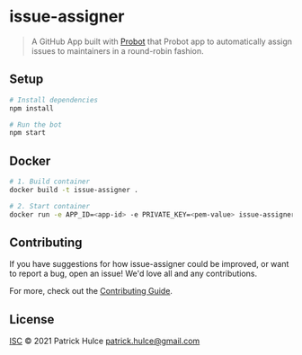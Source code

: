 # issue-assigner

> A GitHub App built with [Probot](https://github.com/probot/probot) that Probot app to automatically assign issues to maintainers in a round-robin fashion.

## Setup

```sh
# Install dependencies
npm install

# Run the bot
npm start
```

## Docker

```sh
# 1. Build container
docker build -t issue-assigner .

# 2. Start container
docker run -e APP_ID=<app-id> -e PRIVATE_KEY=<pem-value> issue-assigner
```

## Contributing

If you have suggestions for how issue-assigner could be improved, or want to report a bug, open an issue! We'd love all and any contributions.

For more, check out the [Contributing Guide](CONTRIBUTING.md).

## License

[ISC](LICENSE) © 2021 Patrick Hulce <patrick.hulce@gmail.com>
